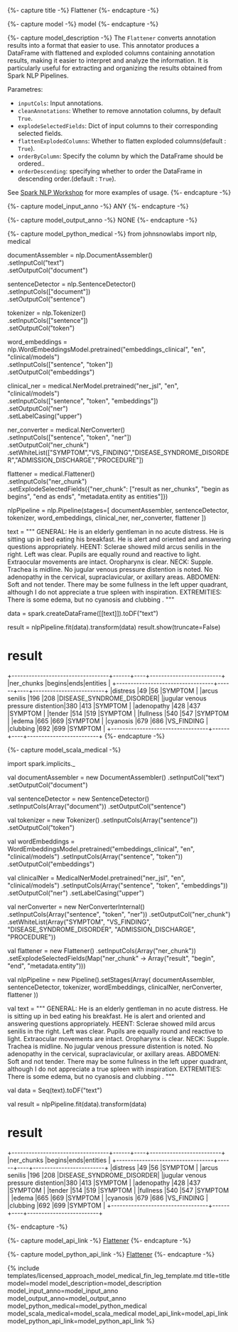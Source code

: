 {%- capture title -%}
Flattener
{%- endcapture -%}

{%- capture model -%}
model
{%- endcapture -%}

{%- capture model_description -%}
The `Flattener` converts annotation results into a format that easier to use. This annotator produces a DataFrame with flattened and exploded columns containing annotation results, making it easier to interpret and analyze the information.
It is particularly useful for extracting and organizing the results obtained from Spark NLP Pipelines.

Parametres:

- `inputCols`: Input annotations.
- `cleanAnnotations`: Whether to remove annotation columns, by default `True`.
- `explodeSelectedFields`: Dict of input columns to their corresponding selected fields.
- `flattenExplodedColumns`: Whether to flatten exploded columns(default : `True`).
- `orderByColumn`: Specify the column by which the DataFrame should be ordered..
- `orderDescending`: specifying whether to order the DataFrame in descending order.(default : `True`).


See [Spark NLP Workshop](https://colab.research.google.com/github/JohnSnowLabs/spark-nlp-workshop/blob/master/tutorials/Certification_Trainings/Healthcare/41.Flattener.ipynb) for more examples of usage.
{%- endcapture -%}

{%- capture model_input_anno -%}
ANY
{%- endcapture -%}

{%- capture model_output_anno -%}
NONE
{%- endcapture -%}

{%- capture model_python_medical -%}
from johnsnowlabs import nlp, medical

documentAssembler = nlp.DocumentAssembler() \
    .setInputCol("text") \
    .setOutputCol("document")

sentenceDetector = nlp.SentenceDetector() \
    .setInputCols(["document"]) \
    .setOutputCol("sentence")

tokenizer = nlp.Tokenizer() \
    .setInputCols(["sentence"]) \
    .setOutputCol("token")

word_embeddings = nlp.WordEmbeddingsModel.pretrained("embeddings_clinical", "en", "clinical/models") \
    .setInputCols(["sentence", "token"]) \
    .setOutputCol("embeddings")

clinical_ner = medical.NerModel.pretrained("ner_jsl", "en", "clinical/models") \
    .setInputCols(["sentence", "token", "embeddings"]) \
    .setOutputCol("ner") \
    .setLabelCasing("upper")

ner_converter = medical.NerConverter() \
    .setInputCols(["sentence", "token", "ner"]) \
    .setOutputCol("ner_chunk") \
    .setWhiteList(["SYMPTOM","VS_FINDING","DISEASE_SYNDROME_DISORDER","ADMISSION_DISCHARGE","PROCEDURE"])

flattener = medical.Flattener()\
    .setInputCols("ner_chunk") \
    .setExplodeSelectedFields({"ner_chunk": ["result as ner_chunks",
                                             "begin as begins",
                                             "end as ends",
                                             "metadata.entity as entities"]})

nlpPipeline = nlp.Pipeline(stages=[
    documentAssembler,
    sentenceDetector,
    tokenizer,
    word_embeddings,
    clinical_ner,
    ner_converter,
    flattener
])

text = """
GENERAL: He is an elderly gentleman in no acute distress. He is sitting up in bed eating his breakfast. He is alert and oriented and answering questions appropriately.
HEENT: Sclerae showed mild arcus senilis in the right. Left was clear. Pupils are equally round and reactive to light. Extraocular movements are intact. Oropharynx is clear.
NECK: Supple. Trachea is midline. No jugular venous pressure distention is noted. No adenopathy in the cervical, supraclavicular, or axillary areas.
ABDOMEN: Soft and not tender. There may be some fullness in the left upper quadrant, although I do not appreciate a true spleen with inspiration.
EXTREMITIES: There is some edema, but no cyanosis and clubbing .
"""

data = spark.createDataFrame([[text]]).toDF("text")

result = nlpPipeline.fit(data).transform(data)
result.show(truncate=False)

# result
+----------------------------------+------+----+-------------------------+
|ner_chunks                        |begins|ends|entities                 |
+----------------------------------+------+----+-------------------------+
|distress                          |49    |56  |SYMPTOM                  |
|arcus senilis                     |196   |208 |DISEASE_SYNDROME_DISORDER|
|jugular venous pressure distention|380   |413 |SYMPTOM                  |
|adenopathy                        |428   |437 |SYMPTOM                  |
|tender                            |514   |519 |SYMPTOM                  |
|fullness                          |540   |547 |SYMPTOM                  |
|edema                             |665   |669 |SYMPTOM                  |
|cyanosis                          |679   |686 |VS_FINDING               |
|clubbing                          |692   |699 |SYMPTOM                  |
+----------------------------------+------+----+-------------------------+
{%- endcapture -%}


{%- capture model_scala_medical -%}

import spark.implicits._

val documentAssembler = new DocumentAssembler()
  .setInputCol("text")
  .setOutputCol("document")

val sentenceDetector = new SentenceDetector()
  .setInputCols(Array("document"))
  .setOutputCol("sentence")

val tokenizer = new Tokenizer()
  .setInputCols(Array("sentence"))
  .setOutputCol("token")

val wordEmbeddings = WordEmbeddingsModel.pretrained("embeddings_clinical", "en", "clinical/models")
  .setInputCols(Array("sentence", "token"))
  .setOutputCol("embeddings")

val clinicalNer = MedicalNerModel.pretrained("ner_jsl", "en", "clinical/models")
  .setInputCols(Array("sentence", "token", "embeddings"))
  .setOutputCol("ner")
  .setLabelCasing("upper")

val nerConverter = new NerConverterInternal()
  .setInputCols(Array("sentence", "token", "ner"))
  .setOutputCol("ner_chunk")
  .setWhiteList(Array("SYMPTOM", "VS_FINDING", "DISEASE_SYNDROME_DISORDER", "ADMISSION_DISCHARGE", "PROCEDURE"))

val flattener = new Flattener()
  .setInputCols(Array("ner_chunk"))
  .setExplodeSelectedFields(Map("ner_chunk" -> Array("result", "begin", "end", "metadata.entity")))

val nlpPipeline = new Pipeline().setStages(Array(
  documentAssembler,
  sentenceDetector,
  tokenizer,
  wordEmbeddings,
  clinicalNer,
  nerConverter,
  flattener
))

val text = """
GENERAL: He is an elderly gentleman in no acute distress. He is sitting up in bed eating his breakfast. He is alert and oriented and answering questions appropriately.
HEENT: Sclerae showed mild arcus senilis in the right. Left was clear. Pupils are equally round and reactive to light. Extraocular movements are intact. Oropharynx is clear.
NECK: Supple. Trachea is midline. No jugular venous pressure distention is noted. No adenopathy in the cervical, supraclavicular, or axillary areas.
ABDOMEN: Soft and not tender. There may be some fullness in the left upper quadrant, although I do not appreciate a true spleen with inspiration.
EXTREMITIES: There is some edema, but no cyanosis and clubbing .
"""

val data = Seq(text).toDF("text")

val result = nlpPipeline.fit(data).transform(data)

# result
+----------------------------------+------+----+-------------------------+
|ner_chunks                        |begins|ends|entities                 |
+----------------------------------+------+----+-------------------------+
|distress                          |49    |56  |SYMPTOM                  |
|arcus senilis                     |196   |208 |DISEASE_SYNDROME_DISORDER|
|jugular venous pressure distention|380   |413 |SYMPTOM                  |
|adenopathy                        |428   |437 |SYMPTOM                  |
|tender                            |514   |519 |SYMPTOM                  |
|fullness                          |540   |547 |SYMPTOM                  |
|edema                             |665   |669 |SYMPTOM                  |
|cyanosis                          |679   |686 |VS_FINDING               |
|clubbing                          |692   |699 |SYMPTOM                  |
+----------------------------------+------+----+-------------------------+

{%- endcapture -%}

{%- capture model_api_link -%}
[Flattener](https://nlp.johnsnowlabs.com/licensed/api/com/johnsnowlabs/nlp/annotators/Flattener.html)
{%- endcapture -%}

{%- capture model_python_api_link -%}
[Flattener](https://nlp.johnsnowlabs.com/licensed/api/python/reference/autosummary/sparknlp_jsl/annotator/flattener/index.html)
{%- endcapture -%}

{% include templates/licensed_approach_model_medical_fin_leg_template.md
title=title
model=model
model_description=model_description
model_input_anno=model_input_anno
model_output_anno=model_output_anno
model_python_medical=model_python_medical
model_scala_medical=model_scala_medical
model_api_link=model_api_link
model_python_api_link=model_python_api_link
%}
